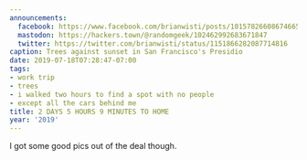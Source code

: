 ```yaml
---
announcements:
  facebook: https://www.facebook.com/brianwisti/posts/10157826608674665
  mastodon: https://hackers.town/@randomgeek/102462992683671847
  twitter: https://twitter.com/brianwisti/status/1151866282087714816
caption: Trees against sunset in San Francisco's Presidio
date: 2019-07-18T07:28:47-07:00
tags:
- work trip
- trees
- i walked two hours to find a spot with no people
- except all the cars behind me
title: 2 DAYS 5 HOURS 9 MINUTES TO HOME
year: '2019'
---
```


I got some good pics out of the deal though.
